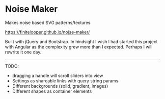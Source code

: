 # Noise Maker

Makes noise based SVG patterns/textures

https://finitelooper.github.io/noise-maker/

Built with jQuery and Bootstrap. In hindsight I wish I had started this project with Angular as the complexity grew more than I expected. Perhaps I will rewrite it one day.

---

TODO:

- dragging a handle will scroll sliders into view
- Settings as shareable links with query string params
- Different backgrounds (solid, gradient, images)
- Different shapes as container elements
